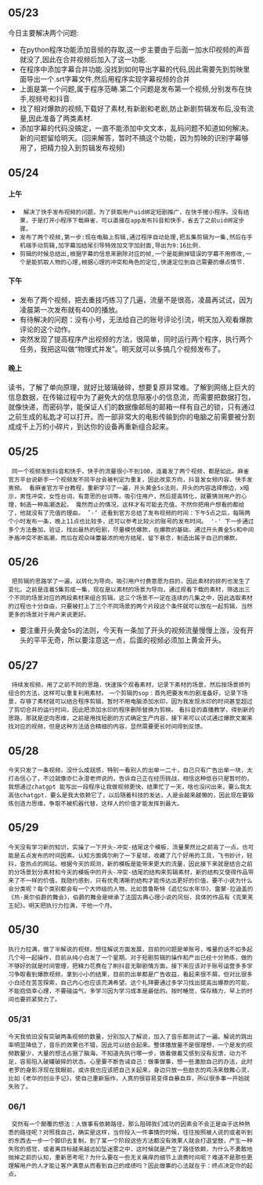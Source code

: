 ## 05/23
今日主要解决两个问题:
  - 在python程序功能添加音频的存取,这一步主要由于后面一加水印视频的声音就没了,因此在合并视频后加入了这一功能.
 - 在程序中添加字幕合并功能.没找到如何导出字幕的代码,因此需要先到剪映里面导出一个.srt字幕文件,然后用程序实现字幕视频的合并
 - 上面是第一个问题,属于程序范畴.第二个问题是发布第一个视频,分别发布在快手,视频号和抖音.
 - 找了相对爆款的视频,下载好了素材,有新剧和老剧,防止新剧剪辑发布后,没有流量,因此准备了两类素材.
 - 添加字幕的代码没搞定，一直不能添加中文文本，乱码问题不知道如何解决。新的问题留给明天。(回来解答，暂时不搞这个功能，因为剪映的识别字幕够用了，把精力投入到剪辑发布视频)

## 05/24
#### 上午 
- ` 解决了快手发布视频的问题，为了获取用户uid绑定短剧推广，在快手搜小程序。没有结果，于是打开小程序下载麻雀，可以直接在app发布抖音和快手，省去了之前uid绑定步骤。`
- ` 发布了两个视频,第一步:现在电脑上剪辑,通过程序自动处理,把五集剪辑为一集,然后在手机端手动剪辑,加字幕加结尾引导特效加文字加封面,导出为9:16比例. `
- ` 剪辑的时候总结出,根据字幕的信息来删除对应的帧,一个是能删掉错误的字幕不用修改,一个是能抓取人物的心理,根据心理的冲突和角色的定位,快速定位到自己需要的爆点情节. `
#### 下午
-   发布了两个视频，把去重技巧练习了几遍，流量不是很高，凌晨再试试，因为凌晨第一次发布就有400的播放。 
-  有待解决的问题：没有小号，无法给自己的账号评论引流，明天加入观看爆款评论的这个动作。
-  突然发现了提高程序产出视频的方法，很简单，同时运行两个程序，执行两个任务，我把这叫做“物理式并发”。明天就可以多搞几个视频发布了。 
#### 晚上
读书，了解了单向原理，就好比玻璃破碎，想要复原非常难。了解到网络上巨大的信息数据，在传输过程中为了避免大的信息阻塞小的信息流，而需要把数据打包，就像快递，而密码学，能保证人们的数据像邮局的邮箱一样有自己的锁，只有通过之前生成的私匙才可以打开。而一部非常大的电影传输到你的电脑之前需要被分割成成千上万的小碎片，到达你的设备再重新组合起来。

## 05/25
 ` 同一个视频发到抖音和快手，快手的流量很小不到100，连着发了两个视频，都是如此。麻雀官方平台说新手一个视频发不同平台会被判定为重复，因此改变方向，抖音发女频内容，快手发男频。
     看麻雀官方平台教程，重新学习了一遍，开头黄金5s法则，开头的内容选择擦边，x暗示，男性冲突，女性台词，有意思的台词等。吸引住用户，然后提高转化，就要猜测用户的心理，制造一种高潮迭起，
     戛然而止的情况，这样才有可能去充值，不然你把用户想看的都给了，他就没有了充值的理由。 ’-‘ 还看到官方总结了发布视频的时间：下午5点之后，每隔两个小时发布一条，晚上11点也比较多，还可以参考比较火的账号的发布时间。
     '-' 下一步通过多个方法叠加，验证，找出最热的短剧，尽量模仿爆款，在爆款的基础，通过开头黄金5s和中间矛盾冲突不断高潮，而后在观众味蕾最浓的地方结尾，留下悬念，制造出属于自己的爆款。`
## 05/26
` 把剪辑的思路学了一遍，以转化为导向，吸引用户付费意愿为目的，因此素材的排列也发生了变化。之前是连着5集剪成一集，现在是以素材的场景为导向，通过观看下载的素材，筛选出三个不同的场景对应的两段素材来组合剪辑，这三个场景不一定在连续的几集之中，因此选取素材的过程也十分自由，只要被打上了三个不同场景的两个片段这个条件就可以放在一起剪辑，当然更多的场景对于用户来说更好。`
- 要注重开头黄金5s的法则，今天有一条加了开头的视频流量慢慢上涨，没有开头的平平无奇，所以要注意这一点，后面的视频必须加上黄金开头。

## 05/27
` 持续发视频，用了之前不同的思路，快速挨个观看素材，记录下素材的场景，然后按场景排列组合的方法，这样可以重复利用素材。`
` 一个剪辑的sop：首先把要发布的剧准备好，记录下场景，存够了素材就可以结合程序剪辑，暂时不用电脑添加水印，因为我发现水印的时间甚至超过了剪切合并的运行时间，因此把添加水印的程序删除替换为剪映。 `
` 看抖音的直播教学，得到新的思路，那就是逆向思维，之前是用找短剧的方式确定生产内容，接下来可以试试通过爆款文案来找对应的视频，但是这种方法适合精细的内容，显然需要更长时间得到反馈。 `
## 05/28
` 今天只发了一条视频，没什么成就感，特别一看别人的出单一二十，自己只有广告出单一块，太打击信心了，不过就像亦仁永澄老师说的，告诉自己正在经历挑战，相信这种低谷只是暂时的，我想通过chatgpt
能写出一段程序让我做视频更快，结果忙了一天，啥也没问出来，要么我太高估chatgpt，要么是我太依赖它了，以后随着科技的发达，人是会越来越懒的，因此现在要锻炼创造力思维，争取不被机器代替，这样人的价值才能发挥到最大。 `
## 05/29
` 今天没有学习新的知识，实操了一下开头-冲突-结尾这个模板，流量果然比之前高了一点。也可能是五点发布的时间因素。认知方面偶尔刷了一下星球，收藏了几个好用的工具，飞书妙计，轻抖，查热点的网站。根据今天的观测，新的模板是能带来更大的流量，因此接下来就是结合之前的分场景划分素材和今天的模板中的开头-冲突-结尾的结构来剪辑素材，新的结构又使得作品带来了不一样的价值，我隐约感到，只有优秀清晰的结构才能传达出更好的价值，要不小说为什么会分类呢？每个类别都会有一个大师级的人物，比如普鲁斯特《追忆似水年华》、雷蒙·拉迪盖的《热·奥尔伯爵的舞会》，伯爵的舞会是继承了法国古典心理小说的风俗，具体的作品有《克莱芙王妃》。明天把执行力拉满，干他一个月。 `
## 05/30
` 执行力拉满，做了半解说的视频，想往解说方面发展，目前的问题是单账号，堆量的话不如多起几个号一起操作，目前从纯小白发了一个星期，对于短剧剪辑的操作和产出已经十分熟练，做的不够好的就是时间管理，把精力花费在了刷抖音无聊剧情方面，接下来应该对于账号运营多多学习争取看到爆款视频，拿到小小的结果，目前的出单都是广告收益，看起来很不屑，但对比很多小白还在苦苦探索，自己内心也应该充满希望。这个礼拜要通过多学习找出提高出爆款的可能，不能抱侥幸心理，不要碰运气，多学习因为学习成本是最低的。按时睡觉，保存精力，早上的时间也要抓紧努力了。 `
### 05/31
` 今天我依旧没有突破两条视频的数量，分别加入了解说，加入了音乐都测试了一遍。解说的跳出率明显降低了，音乐的效果也不错，因此可以结合起来。整体播放量不是很理想，一个是发的视频数量少，大量的想法占据了脑海，不知道先执行哪一步，做着做着又感到没有反馈，动力不足，容易陷入破罐破摔的状态。心里要不断告诫自己：做事做事，想一些激励自己的办法，此时老罗的身影浮现在我眼前，或许我也应该把自己关起来，身边只放一些励志的鸡汤来鼓舞心灵，比如《老华的创业手记》，使自己重新振作，人真的很容易变得自暴自弃，所以很多事一开始就失败了。 `
### 06/1
` 突然有一个颠覆的想法：人做事有依赖路径，那么阻碍我们成功的因素会不会正是由于这种熟悉的路径呢？对照我自己，确实是这样，当你投入一件事情的时候，往往按照被人说的或者听到的东西去一步一个脚印去复制，到了某一个阶段这些方法都没有效果人就会打退堂鼓，产生一种失败的感觉，或者离目标越来越远如坠迷雾之中，这时候就是产生了路径依赖，为什么不勇敢地抛掉之前的认知，重新思考呢？为什么要在一些无关痛痒的细节上浪费时间呢？难道不是那些更理解用户的人才能让客户满意从而看到自己的成绩吗？因此做事的心法就在于：终点决定你的起点。`
